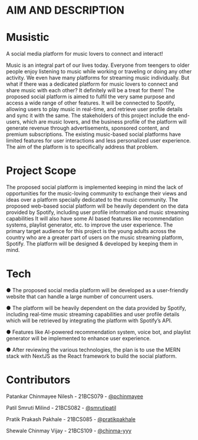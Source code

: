 # AIM AND DESCRIPTION

# Musistic

A social media platform for music lovers to connect and interact!

Music is an integral part of our lives today. Everyone from teengers to older people enjoy listening to music while working or traveling or doing any other activity. We even have many platforms for streaming music individually.
But what if there was a dedicated platform for music lovers to connect and share music with each other? It definitely will be a treat for them!
The proposed social platform is aimed to fulfil the very same purpose and access a wide range of other features. It will be connected to Spotify, allowing users to play music in real-time, and retrieve user profile details and sync it with the same.
The stakeholders of this project include the end-users, which are music lovers, and the business profile of the platform will generate revenue through advertisements, sponsored content, and premium subscriptions.
The existing music-based social platforms have limited features for user interactions and less personalized user experience. The aim of the platform is to specifically address that problem.

# Project Scope

The proposed social platform is implemented keeping in mind the lack of opportunities for the music-loving community to exchange their views and ideas over a platform specially dedicated to the music community.
The proposed web-based social platform will be heavily dependent on the data provided by Spotify, including user profile information and music streaming capabilities
It will also have some AI based features like recommendation systems, playlist generator, etc. to improve the user experience.
The primary target audience for this project is the young adults across the country who are a greater part of users on the music streaming platform, Spotify. The platform will be designed & developed by keeping them in mind.

# Tech

● The proposed social media platform will be developed as a user-friendly website that can handle a large number of concurrent users.

● The platform will be heavily dependent on the data provided by Spotify, including real-time music streaming capabilities and user profile details which will be retrieved by integrating the platform with Spotify’s API.

● Features like AI-powered recommendation system, voice bot, and playlist generator will be implemented to enhance user experience.

● After reviewing the various technologies, the plan is to use the MERN stack with NextJS as the React framework to build the social platform.

# Contributors

Patankar Chinmayee Nilesh - 21BCS079 - [@pchinmayee](https://www.github.com/pchinmayee)

Patil Smruti Milind - 21BCS082 - [@smrutipatil](https://www.github.com/smrutipatil)

Pratik Prakash Pakhale - 21BCS085 - [@pratikpakhale](https://www.github.com/pratikpakhale)

Shewale Chinmay Vijay - 21BCS109 - [@chinma-yyy](https://www.github.com/chinma-yyy)
